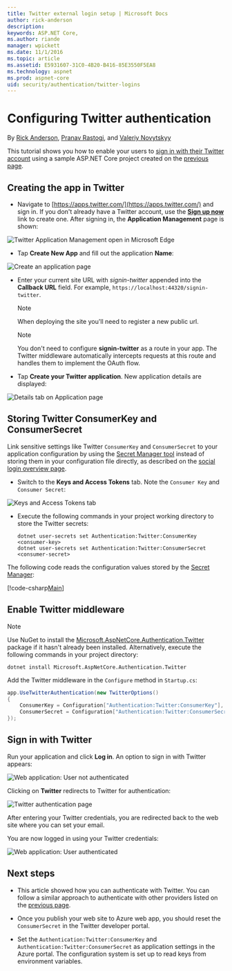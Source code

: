 ```yaml
---
title: Twitter external login setup | Microsoft Docs
author: rick-anderson
description: 
keywords: ASP.NET Core,
ms.author: riande
manager: wpickett
ms.date: 11/1/2016
ms.topic: article
ms.assetid: E5931607-31C0-4B20-B416-85E3550F5EA8
ms.technology: aspnet
ms.prod: aspnet-core
uid: security/authentication/twitter-logins
---
```

# Configuring Twitter authentication

<a name=security-authentication-twitter-logins></a>

By [Rick Anderson](https://twitter.com/RickAndMSFT), [Pranav Rastogi](https://github.com/rustd), and [Valeriy Novytskyy](https://github.com/01binary)

This tutorial shows you how to enable your users to [sign in with their Twitter account](https://dev.twitter.com/web/sign-in/desktop-browser) using a sample ASP.NET Core project created on the [previous page](index.md).

## Creating the app in Twitter

* Navigate to [https://apps.twitter.com/](https://apps.twitter.com/) and sign in. If you don't already have a Twitter account, use the **[Sign up now](https://twitter.com/signup)** link to create one. After signing in, the **Application Management** page is shown:

![Twitter Application Management open in Microsoft Edge](index/_static/TwitterAppManage.png)

* Tap **Create New App** and fill out the application **Name**:

![Create an application page](index/_static/TwitterCreate.png)

* Enter your current site URL with *signin-twitter* appended into the **Callback URL** field. For example, `https://localhost:44320/signin-twitter`.
  
  > [!NOTE]
  > When deploying the site you'll need to register a new public url.

  > [!NOTE]
  > You don't need to configure **signin-twitter** as a route in your app. The Twitter middleware automatically intercepts requests at this route and handles them to implement the OAuth flow.

* Tap **Create your Twitter application**. New application details are displayed:

![Details tab on Application page](index/_static/TwitterAppDetails.png)

## Storing Twitter ConsumerKey and ConsumerSecret

Link sensitive settings like Twitter `ConsumerKey` and `ConsumerSecret` to your application configuration by using the [Secret Manager tool](../../app-secrets.md) instead of storing them in your configuration file directly, as described on the [social login overview page](index.md).

* Switch to the **Keys and Access Tokens** tab. Note the `Consumer Key` and `Consumer Secret`:

![Keys and Access Tokens tab](index/_static/TwitterKeys.png)

* Execute the following commands in your project working directory to store the Twitter secrets:

  <!-- literal_block {"ids": [], "xml:space": "preserve"} -->

  ```
  dotnet user-secrets set Authentication:Twitter:ConsumerKey <consumer-key>
  dotnet user-secrets set Authentication:Twitter:ConsumerSecret <consumer-secret>
     ```

The following code reads the configuration values stored by the [Secret Manager](../../app-secrets.md#security-app-secrets):

[!code-csharp[Main](../../../common/samples/WebApplication1/Startup.cs?highlight=11&range=20-36)]

## Enable Twitter middleware

> [!NOTE]
> Use NuGet to install the [Microsoft.AspNetCore.Authentication.Twitter](https://www.nuget.org/packages/Microsoft.AspNetCore.Authentication.Twitter) package if it hasn't already been installed. Alternatively, execute the following commands in your project directory:
>
> `dotnet install Microsoft.AspNetCore.Authentication.Twitter`

Add the Twitter middleware in the `Configure` method in `Startup.cs`:

```csharp
app.UseTwitterAuthentication(new TwitterOptions()
{
    ConsumerKey = Configuration["Authentication:Twitter:ConsumerKey"],
    ConsumerSecret = Configuration["Authentication:Twitter:ConsumerSecret"]
});
```

## Sign in with Twitter

Run your application and click **Log in**. An option to sign in with Twitter appears:

![Web application: User not authenticated](index/_static/DoneTwitter.png)

Clicking on **Twitter** redirects to Twitter for authentication:

![Twitter authentication page](index/_static/TwitterLogin.png)

After entering your Twitter credentials, you are redirected back to the web site where you can set your email.

You are now logged in using your Twitter credentials:

![Web application: User authenticated](index/_static/Done.png)

## Next steps

* This article showed how you can authenticate with Twitter. You can follow a similar approach to authenticate with other providers listed on the [previous page](index.md).

* Once you publish your web site to Azure web app, you should reset the `ConsumerSecret` in the Twitter developer portal.

* Set the `Authentication:Twitter:ConsumerKey` and `Authentication:Twitter:ConsumerSecret` as application settings in the Azure portal. The configuration system is set up to read keys from environment variables.
